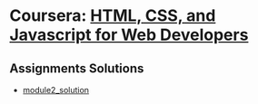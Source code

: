 # Coursera: [HTML, CSS, and Javascript for Web Developers](https://www.coursera.org/learn/html-css-javascript-for-web-developers)

## Assignments Solutions

- [module2_solution](https://sraabia.github.io/Assignments/module2_solution/index.html)


